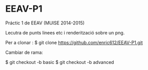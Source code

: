 # EEAV-P1
Práctic 1 de EEAV (MUISE 2014-2015)

Lecutra  de punts linees etc i renderització sobre un png.

Per a clonar : 
$ git clone https://github.com/enric612/EEAV-P1.git

Cambiar de rama:

$ git checkout -b basic
$ git checkout -b advanced
